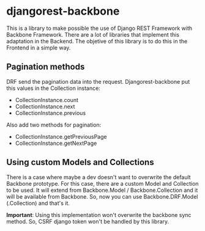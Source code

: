 # djangorest-backbone
This is a library to make possible the use of Django REST Framework with Backbone Framework. There are a lot of libraries that implement this adaptation in the Backend. The objetive of this library is to do this in the Frontend in a simple way.

## Pagination methods

DRF send the pagination data into the request. Djangorest-backbone put this
values in the Collection instance: 

* CollectionInstance.count
* CollectionInstance.next
* CollectionInstance.previous

Also add two methods for pagination:

* CollectionInstance.getPreviousPage
* CollectionInstance.getNextPage

## Using custom Models and Collections

There is a case where maybe a dev doesn't want to overwrite the default Backbone prototype. For this case, there are a custom Model and Collection to be used. It will extend from Backbone.Model / Backbone.Collection and it will be available from Backbone. So, now you can use Backbone.DRF.Model (.Collection) and that's it.

**Important**: Using this implementation won't overwrite the backbone sync method. So, CSRF django token won't be handled by this library.
